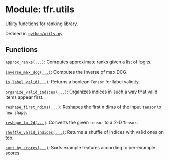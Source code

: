 <div itemscope itemtype="http://developers.google.com/ReferenceObject">
<meta itemprop="name" content="tfr.utils" />
<meta itemprop="path" content="Stable" />
</div>

# Module: tfr.utils

Utility functions for ranking library.

Defined in
[`python/utils.py`](https://github.com/tensorflow/ranking/tree/master/tensorflow_ranking/python/utils.py).

<!-- Placeholder for "Used in" -->

## Functions

[`approx_ranks(...)`](../tfr/utils/approx_ranks.md): Computes approximate ranks
given a list of logits.

[`inverse_max_dcg(...)`](../tfr/utils/inverse_max_dcg.md): Computes the inverse
of max DCG.

[`is_label_valid(...)`](../tfr/utils/is_label_valid.md): Returns a boolean
`Tensor` for label validity.

[`organize_valid_indices(...)`](../tfr/utils/organize_valid_indices.md):
Organizes indices in such a way that valid items appear first.

[`reshape_first_ndims(...)`](../tfr/utils/reshape_first_ndims.md): Reshapes the
first n dims of the input `tensor` to `new shape`.

[`reshape_to_2d(...)`](../tfr/utils/reshape_to_2d.md): Converts the given
`tensor` to a 2-D `Tensor`.

[`shuffle_valid_indices(...)`](../tfr/utils/shuffle_valid_indices.md): Returns a
shuffle of indices with valid ones on top.

[`sort_by_scores(...)`](../tfr/utils/sort_by_scores.md): Sorts example features
according to per-example scores.
